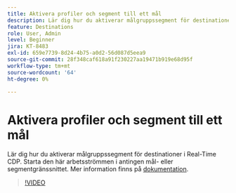 ```yaml
---
title: Aktivera profiler och segment till ett mål
description: Lär dig hur du aktiverar målgruppssegment för destinationer i Real-Time CDP.  Starta den här arbetsströmmen i antingen mål- eller segmentgränssnittet.
feature: Destinations
role: User, Admin
level: Beginner
jira: KT-8483
exl-id: 659e7739-8d24-4b75-a0d2-56d087d5eea9
source-git-commit: 28f348caf618a91f230227aa19471b919e68d95f
workflow-type: tm+mt
source-wordcount: '64'
ht-degree: 0%

---
```


# Aktivera profiler och segment till ett mål

Lär dig hur du aktiverar målgruppssegment för destinationer i Real-Time CDP.  Starta den här arbetsströmmen i antingen mål- eller segmentgränssnittet. Mer information finns på [dokumentation](https://experienceleague.adobe.com/docs/experience-platform/destinations/ui/activate/activation-overview.html).

>[!VIDEO](https://video.tv.adobe.com/v/336046/?learn=on)

